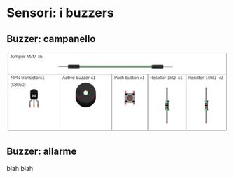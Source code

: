 # Sensori: i buzzers





<!-- ################################################################################# -->
## Buzzer: campanello

![Lista dei componenti](images/sensori_Buzzer_material.png)

<!-- ################################################################################# -->
## Buzzer: allarme

blah blah



<br>
<br>
<br>

